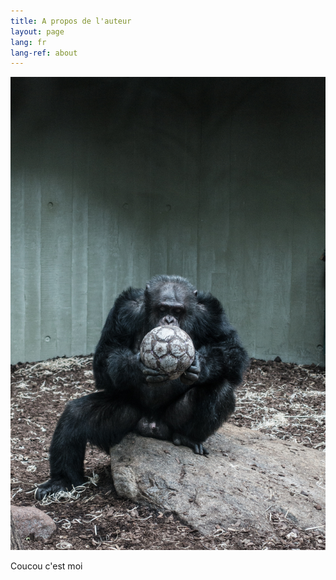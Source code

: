 ```yaml
---
title: A propos de l'auteur
layout: page
lang: fr
lang-ref: about
---
```


![](/public/img/soccer-chimp.jpg)

Coucou c'est moi